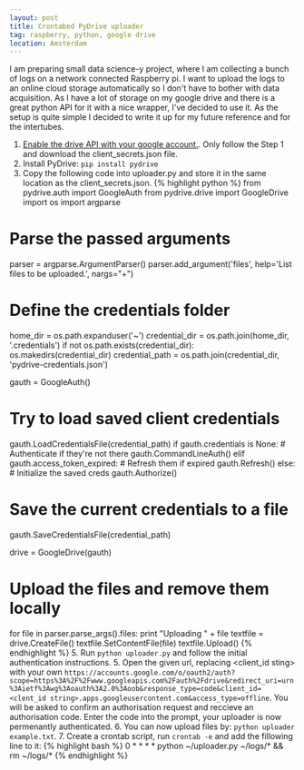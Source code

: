 ```yaml
---
layout: post
title: Crontabed PyDrive uploader
tag: raspberry, python, google drive
location: Amsterdam
---
```

I am preparing small data science-y project, where I am collecting a bunch of logs on a network connected Raspberry pi. I want to upload the logs to an online cloud storage automatically so I don't have to bother with data acquisition.
As I have a lot of storage on my google drive and there is a great python API for it with a nice wrapper, I've decided to use it.
As the setup is quite simple I decided to write it up for my future reference and for the intertubes.

1. [Enable the drive API with your google account.](https://developers.google.com/drive/v3/web/quickstart/python#step_1_turn_on_the_api_name). Only follow the Step 1 and download the client_secrets.json file.
2. Install PyDrive: ```pip install pydrive```
3. Copy the following code into uploader.py and store it in the same location as the client_secrets.json.
{% highlight python %}
from pydrive.auth import GoogleAuth
from pydrive.drive import GoogleDrive
import os
import argparse

# Parse the passed arguments
parser = argparse.ArgumentParser()
parser.add_argument('files', help='List files to be uploaded.', nargs="+")

# Define the credentials folder
home_dir = os.path.expanduser('~')
credential_dir = os.path.join(home_dir, '.credentials')
if not os.path.exists(credential_dir):
    os.makedirs(credential_dir)
credential_path = os.path.join(credential_dir, 'pydrive-credentials.json')

gauth = GoogleAuth()
# Try to load saved client credentials
gauth.LoadCredentialsFile(credential_path)
if gauth.credentials is None:
    # Authenticate if they're not there
    gauth.CommandLineAuth()
elif gauth.access_token_expired:
    # Refresh them if expired
    gauth.Refresh()
else:
    # Initialize the saved creds
    gauth.Authorize()
# Save the current credentials to a file
gauth.SaveCredentialsFile(credential_path)

drive = GoogleDrive(gauth)

# Upload the files and remove them locally
for file in parser.parse_args().files:
    print "Uploading " + file
    textfile = drive.CreateFile()
    textfile.SetContentFile(file)
    textfile.Upload()
{% endhighlight %}
5. Run ```python uploader.py``` and follow the initial authentication instructions.
5. Open the given url, replacing <client_id sting> with your own ```https://accounts.google.com/o/oauth2/auth?scope=https%3A%2F%2Fwww.googleapis.com%2Fauth%2Fdrive&redirect_uri=urn%3Aietf%3Awg%3Aoauth%3A2.0%3Aoob&response_type=code&client_id=<clent_id string>.apps.googleusercontent.com&access_type=offline```. You will be asked to confirm an authorisation request and reccieve an authorisation code. Enter the code into the prompt, your uploader is now permenantly authenticated.
6. You can now upload files by: ```python uploader example.txt```.
7. Create a crontab script, run ```crontab -e``` and add the fillowing line to it:
{% highlight bash %}
0 * * * * python ~/uploader.py ~/logs/* && rm ~/logs/*
{% endhighlight %}

[1]:http://stackoverflow.com/questions/24419188/automating-pydrive-verification-process
